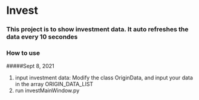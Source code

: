 # Invest
### This project is to show investment data. It auto refreshes the data every 10 secondes

### How to use

#####Sept 8, 2021
1. input investment data: Modify the class OriginData, and input your data in the array ORIGIN_DATA_LIST 
1. run investMainWindow.py
 

